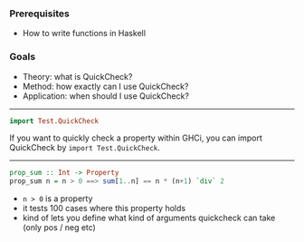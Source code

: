 <!-- ---
slug: haskell-quickcheck
tags:
  - 'haskell'
  - 'quick-tip'
  - 'basics'
--- -->

### Prerequisites

- How to write functions in Haskell

### Goals

- Theory: what is QuickCheck?
- Method: how exactly can I use QuickCheck?
- Application: when should I use QuickCheck?

---

```haskell
import Test.QuickCheck
```

If you want to quickly check a property within GHCi, you can import QuickCheck by `import Test.QuickCheck`.

---

```haskell
prop_sum :: Int -> Property
prop_sum n = n > 0 ==> sum[1..n] == n * (n+1) `div` 2
```

- `n > 0` is a property
- it tests 100 cases where this property holds
- kind of lets you define what kind of arguments quickcheck can take (only pos / neg etc)
